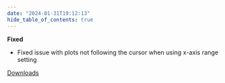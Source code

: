 ```yaml
---
date: "2024-01-31T19:12:13"
hide_table_of_contents: true
---
```

**Fixed**
- Fixed issue with plots not following the cursor when using x-axis range setting

[Downloads](https://github.com/foxglove/studio/releases/tag/v1.86.1)
